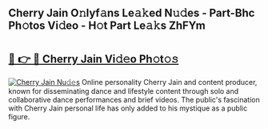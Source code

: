 ## Cherry Jain O𝚗lyf𝚊ns Le𝚊𝚔ed N𝚞𝚍es - Part-Bhc Ph𝚘tos Vi𝚍eo - H𝚘t Part Le𝚊𝚔s ZhFYm

# <h2><a href="http://hf169x.feru.top/?c=Cherry+Jain">🔗 👉 🔴 Cherry Jain Vi𝚍𝚎o Ph𝚘t𝚘𝚜</a></h2>

[![Cherry Jain Nu𝚍𝚎s](https://i.imgur.com/0TWrTi3.gif)](http://hf169x.feru.top/?c=Cherry+Jain)
Online personality Cherry Jain and content producer, known for disseminating dance and lifestyle content through solo and collaborative dance performances and brief videos. The public's fascination with Cherry Jain personal life has only added to his mystique as a public figure. 
